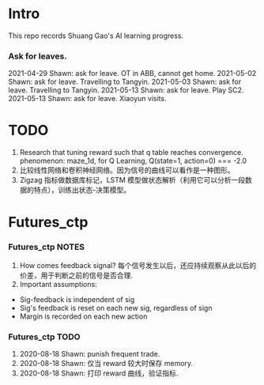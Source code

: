 # Intro

This repo records Shuang Gao's AI learning progress.

### Ask for leaves.

2021-04-29 Shawn: ask for leave. OT in ABB, cannot get home.
2021-05-02 Shawn: ask for leave. Travelling to Tangyin.
2021-05-03 Shawn: ask for leave. Travelling to Tangyin.
2021-05-13 Shawn: ask for leave. Play SC2.
2021-05-13 Shawn: ask for leave. Xiaoyun visits.

# TODO

1. Research that tuning reward such that q table reaches convergence.
   phenomenon: maze_1d, for Q Learning, Q(state=1, action=0) === -2.0
2. 比较线性网络和卷积神经网络。因为信号的曲线可以看作是一种图形。
3. Zigzag 指标做数据库标记，LSTM 模型做状态解析（利用它可以分析一段数据的特点），训练出状态-决策模型。

# Futures_ctp

### Futures_ctp NOTES

1. How comes feedback signal? 每个信号发生以后，还应持续观察从此以后的价差，用于判断之前的信号是否合理.
2. Important assumptions:

- Sig-feedback is independent of sig
- Sig's feedback is reset on each new sig, regardless of sign
- Margin is recorded on each new action

### Futures_ctp TODO

1. 2020-08-18 Shawn: punish frequent trade.
2. 2020-08-18 Shawn: 仅当 reward 较大时保存 memory.
3. 2020-08-18 Shawn: 打印 reward 曲线，验证指标.
